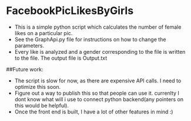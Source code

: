 # FacebookPicLikesByGirls
* This is a simple python script which calculates the number of female likes on a particular pic.
* See the GraphApi.py file for instructions on how to change the parameters.
* Every like is analyzed and a gender corresponding to the file is written to the file. The output file is Output.txt

##Future work:

* The script is slow for now, as there are expensive API calls. I need to optimize this soon. 
* Figure out a way to publish this so that people can use it. currenlty I dont know what will i use to connect python  backend(any pointers on this would be helpful).
* Once the front end is built, I have a lot of other features in mind :)
